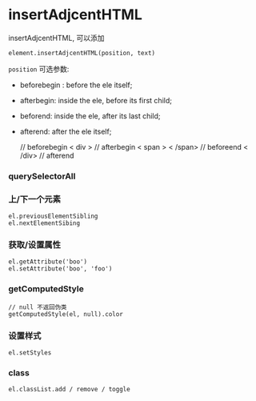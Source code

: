 # insertAdjcentHTML

insertAdjcentHTML, 可以添加

    element.insertAdjcentHTML(position, text)

 `position` 可选参数:

- beforebegin : before the ele itself; 

- afterbegin: inside the ele, before its first child; 

- beforend: inside the ele, after its last child; 

- afterend: after the ele itself; 

    // beforebegin
    < div >
        // afterbegin
        < span > < /span>
        // beforeend
        < /div>
    // afterend

### querySelectorAll

### 上/下一个元素

    el.previousElementSibling
    el.nextElementSibing

### 获取/设置属性

    el.getAttribute('boo')
    el.setAttribute('boo', 'foo')

### getComputedStyle

    // null 不返回伪类
    getComputedStyle(el, null).color

### 设置样式

    el.setStyles

### class

    el.classList.add / remove / toggle

    